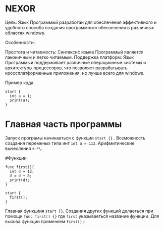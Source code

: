 # NEXOR

Цель: Язык Программый разработан для обеспечения эффективного и удобного способа создания программного обеспечения в различных областях windows.

Особенности:

Простота и читаемость: Синтаксис языка Программый является лаконичным и легко читаемым.
Поддержка платформ: Язык Программый поддерживает различные операционные системы и архитектуры процессоров, что позволяет разрабатывать кроссплатформенные приложения, но лучше всего для windows.

Пример кода:

```
start {
  int a = 1;
  print(a);
}
```
# Главная часть программы
Запуск програмы начинаеться с функции ```start {}``` .
Возможность создания переменых типа инт ```int a = 112```.
Арифмитические вычесления ```+-*\```.

#Функции 
```
func first(){
  int d = 12;
  d = d + 8;
  print(d);
}

start {
  first();
}
```
Главная функциия ```start {}```.
Создания других функций делаеться при помощи ```func first() {}``` где ```first``` указываеться название функции.
Для вызова функции применяем ```first();```.
